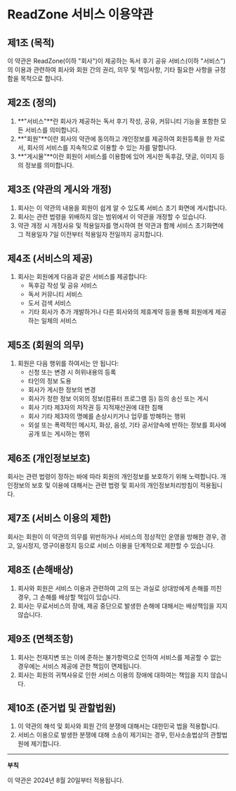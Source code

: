 # ReadZone 서비스 이용약관

## 제1조 (목적)

이 약관은 ReadZone(이하 "회사")이 제공하는 독서 후기 공유 서비스(이하 "서비스")의 이용과 관련하여 회사와 회원 간의 권리, 의무 및 책임사항, 기타 필요한 사항을 규정함을 목적으로 합니다.

## 제2조 (정의)

1. **"서비스"**란 회사가 제공하는 독서 후기 작성, 공유, 커뮤니티 기능을 포함한 모든 서비스를 의미합니다.
2. **"회원"**이란 회사의 약관에 동의하고 개인정보를 제공하여 회원등록을 한 자로서, 회사의 서비스를 지속적으로 이용할 수 있는 자를 말합니다.
3. **"게시물"**이란 회원이 서비스를 이용함에 있어 게시한 독후감, 댓글, 이미지 등의 정보를 의미합니다.

## 제3조 (약관의 게시와 개정)

1. 회사는 이 약관의 내용을 회원이 쉽게 알 수 있도록 서비스 초기 화면에 게시합니다.
2. 회사는 관련 법령을 위배하지 않는 범위에서 이 약관을 개정할 수 있습니다.
3. 약관 개정 시 개정사유 및 적용일자를 명시하여 현 약관과 함께 서비스 초기화면에 그 적용일자 7일 이전부터 적용일자 전일까지 공지합니다.

## 제4조 (서비스의 제공)

1. 회사는 회원에게 다음과 같은 서비스를 제공합니다:
   - 독후감 작성 및 공유 서비스
   - 독서 커뮤니티 서비스  
   - 도서 검색 서비스
   - 기타 회사가 추가 개발하거나 다른 회사와의 제휴계약 등을 통해 회원에게 제공하는 일체의 서비스

## 제5조 (회원의 의무)

1. 회원은 다음 행위를 하여서는 안 됩니다:
   - 신청 또는 변경 시 허위내용의 등록
   - 타인의 정보 도용
   - 회사가 게시한 정보의 변경
   - 회사가 정한 정보 이외의 정보(컴퓨터 프로그램 등) 등의 송신 또는 게시
   - 회사 기타 제3자의 저작권 등 지적재산권에 대한 침해
   - 회사 기타 제3자의 명예를 손상시키거나 업무를 방해하는 행위
   - 외설 또는 폭력적인 메시지, 화상, 음성, 기타 공서양속에 반하는 정보를 회사에 공개 또는 게시하는 행위

## 제6조 (개인정보보호)

회사는 관련 법령이 정하는 바에 따라 회원의 개인정보를 보호하기 위해 노력합니다. 개인정보의 보호 및 이용에 대해서는 관련 법령 및 회사의 개인정보처리방침이 적용됩니다.

## 제7조 (서비스 이용의 제한)

회사는 회원이 이 약관의 의무를 위반하거나 서비스의 정상적인 운영을 방해한 경우, 경고, 일시정지, 영구이용정지 등으로 서비스 이용을 단계적으로 제한할 수 있습니다.

## 제8조 (손해배상)

1. 회사와 회원은 서비스 이용과 관련하여 고의 또는 과실로 상대방에게 손해를 끼친 경우, 그 손해를 배상할 책임이 있습니다.
2. 회사는 무료서비스의 장애, 제공 중단으로 발생한 손해에 대해서는 배상책임을 지지 않습니다.

## 제9조 (면책조항)

1. 회사는 천재지변 또는 이에 준하는 불가항력으로 인하여 서비스를 제공할 수 없는 경우에는 서비스 제공에 관한 책임이 면제됩니다.
2. 회사는 회원의 귀책사유로 인한 서비스 이용의 장애에 대하여는 책임을 지지 않습니다.

## 제10조 (준거법 및 관할법원)

1. 이 약관의 해석 및 회사와 회원 간의 분쟁에 대해서는 대한민국 법을 적용합니다.
2. 서비스 이용으로 발생한 분쟁에 대해 소송이 제기되는 경우, 민사소송법상의 관할법원에 제기합니다.

---

**부칙**

이 약관은 2024년 8월 20일부터 적용됩니다.